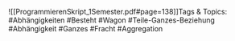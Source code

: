
![[ProgrammierenSkript_1Semester.pdf#page=138]]Tags & Topics:
   #Abhängigkeiten
   #Besteht
   #Wagon
   #Teile-Ganzes-Beziehung
   #Abhängigkeit
   #Ganzes
   #Fracht
   #Aggregation